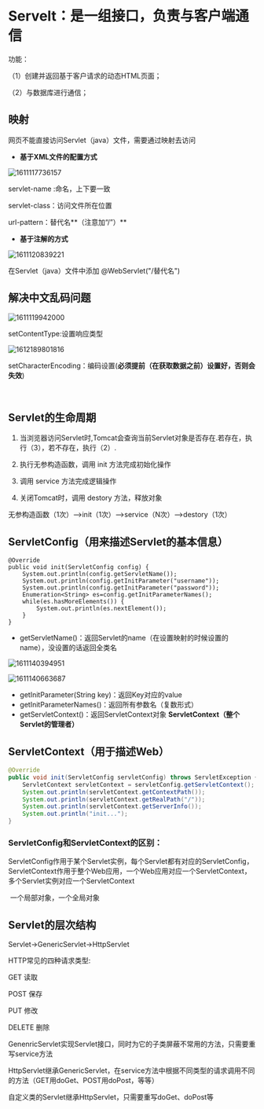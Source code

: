# Servelt：是一组接口，负责与客户端通信

功能：

（1）创建并返回基于客户请求的动态HTML页面；

（2）与数据库进行通信；



## 映射

网页不能直接访问Servlet（java）文件，需要通过映射去访问

- **基于XML文件的配置方式**

![1611117736157](C:\Users\86185\AppData\Roaming\Typora\typora-user-images\1611117736157.png)

servlet-name :命名，上下要一致

servlet-class：访问文件所在位置

url-pattern：替代名**（注意加“/”）**

- **基于注解的方式**

![1611120839221](C:\Users\86185\AppData\Roaming\Typora\typora-user-images\1611120839221.png)

在Servlet（java）文件中添加   @WebServlet("/替代名")



## 解决中文乱码问题

![1611119942000](C:\Users\86185\AppData\Roaming\Typora\typora-user-images\1611119942000.png)

setContentType:设置响应类型



![1612189801816](C:\Users\86185\AppData\Roaming\Typora\typora-user-images\1612189801816.png)

setCharacterEncoding：编码设置(**必须提前（在获取数据之前）设置好，否则会失效**)



​	

## Servlet的生命周期

1. 当浏览器访问Servlet时,Tomcat会查询当前Servlet对象是否存在.若存在，执行（3），若不存在，执行（2）.

2. 执行无参构造函数，调用 init 方法完成初始化操作

3. 调用 service 方法完成逻辑操作

4. 关闭Tomcat时，调用 destory 方法，释放对象

无参构造函数（1次）-->init（1次）-->service（N次）-->destory（1次）



## ServletConfig（用来描述Servlet的基本信息）

```
@Override
public void init(ServletConfig config) {
    System.out.println(config.getServletName());
    System.out.println(config.getInitParameter("username"));
    System.out.println(config.getInitParameter("password"));
    Enumeration<String> es=config.getInitParameterNames();
    while(es.hasMoreElements()) {
        System.out.println(es.nextElement());
    }
}
```

- getServletName()：返回Servlet的name（在设置映射的时候设置的name），没设置的话返回全类名

![1611140394951](C:\Users\86185\AppData\Roaming\Typora\typora-user-images\1611140394951.png)

![1611140663687](C:\Users\86185\AppData\Roaming\Typora\typora-user-images\1611140663687.png)

- getInitParameter(String key)：返回Key对应的value
- getInitParameterNames()：返回所有参数名（复数形式）
- getServletContext()：返回ServletContext对象     **ServletContext（整个Servlet的管理者）**



## ServletContext（用于描述Web）

```java
@Override
public void init(ServletConfig servletConfig) throws ServletException {
    ServletContext servletContext = servletConfig.getServletContext();
    System.out.println(servletContext.getContextPath());
    System.out.println(servletContext.getRealPath("/"));
    System.out.println(servletContext.getServerInfo());
    System.out.println("init...");
}
```



### ServletConfig和ServletContext的区别：

​	ServletConfig作用于某个Servlet实例，每个Servlet都有对应的ServletConfig，ServletContext作用于整个Web应用，一个Web应用对应一个ServletContext，多个Servlet实例对应一个ServletContext 

​	一个局部对象，一个全局对象



## Servlet的层次结构

Servlet->GenericServlet->HttpServlet

HTTP常见的四种请求类型:

GET				读取

POST			保存

PUT				修改

DELETE			删除

GenenricServlet实现Servlet接口，同时为它的子类屏蔽不常用的方法，只需要重写service方法

HttpServlet继承GenericServlet，在service方法中根据不同类型的请求调用不同的方法（GET用doGet、POST用doPost，等等）

自定义类的Servlet继承HttpServlet，只需要重写doGet、doPost等



